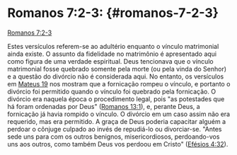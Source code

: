 # Romanos 7:2-3: {#romanos-7-2-3}

[Romanos 7:2-3](http://bibliaonline.com.br/acf/rm/7/2-3)

Estes versículos referem-se ao adultério enquanto o vínculo matrimonial ainda existe. O assunto da fidelidade no matrimônio é apresentado aqui como figura de uma verdade espiritual. Deus tencionava que o vínculo matrimonial fosse quebrado somente pela morte (ou pela vinda do Senhor) e a questão do divórcio não é considerada aqui. No entanto, os versículos em [Mateus 19](http://bibliaonline.com.br/acf/mt/19) nos mostram que a fornicação rompeu o vínculo, e portanto o divórcio foi permitido quando o vínculo foi quebrado pela fornicação. O divórcio era naquela época o procedimento legal, pois &quot;as potestades que há foram ordenadas por Deus&quot; ([Romanos 13:1](http://bibliaonline.com.br/acf/rm/13/1)), e, perante Deus, a fornicação já havia rompido o vínculo. O divórcio em um caso assim não era requerido, mas era permitido. A graça de Deus poderia capacitar alguém a perdoar o cônjuge culpado ao invés de repudiá-lo ou divorciar-se. &quot;Antes sede uns para com os outros benignos, misericordiosos, perdoando-vos uns aos outros, como também Deus vos perdoou em Cristo&quot; ([Efésios 4:32](http://bibliaonline.com.br/acf/ef/4/32)).